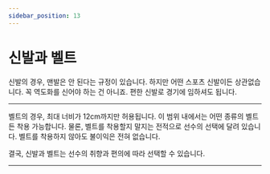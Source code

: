 ```yaml
---
sidebar_position: 13
---
```


# 신발과 벨트

신발의 경우, 맨발은 안 된다는 규정이 있습니다. 하지만 어떤 스포츠 신발이든 상관없습니다. 꼭 역도화를 신어야 하는 건 아니죠. 편한 신발로 경기에 임하셔도 됩니다.

<hr class="hb" />

벨트의 경우, 최대 너비가 12cm까지만 허용됩니다. 이 범위 내에서는 어떤 종류의 벨트든 착용 가능합니다. 물론, 벨트를 착용할지 말지는 전적으로 선수의 선택에 달려 있습니다. 벨트를 착용하지 않아도 불이익은 전혀 없습니다.

결국, 신발과 벨트는 선수의 취향과 편의에 따라 선택할 수 있습니다.

---
